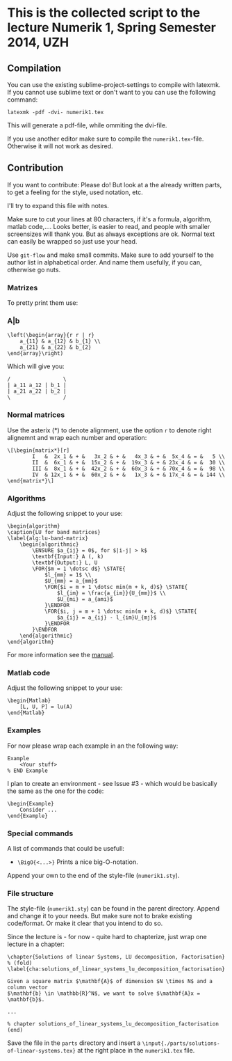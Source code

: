 # This is the collected script to the lecture Numerik 1, Spring Semester 2014, UZH

## Compilation

You can use the existing sublime-project-settings to compile with latexmk.
If you cannot use sublime text or don't want to you can use the following command:

```
latexmk -pdf -dvi- numerik1.tex
```

This will generate a pdf-file, while ommiting the dvi-file.

If you use another editor make sure to compile the `numerik1.tex`-file. 
Otherwise it will not work as desired.

## Contribution
If you want to contribute: Please do!
But look at a the already written parts, to get a feeling for the style, 
used notation, etc.

I'll try to expand this file with notes.

Make sure to cut your lines at 80 characters, if it's a formula, algorithm, matlab code,.... Looks better, is easier to read, and people with smaller screensizes will thank you. But as always exceptions are ok. Normal text can easily be wrapped so just use your head.

Use `git-flow` and make small commits. Make sure to add yourself to the author
list in alphabetical order. And name them usefully, if you can, otherwise go nuts.

### Matrizes

To pretty print them use:

### A|b
```
\left(\begin{array}{r r | r}
	a_{11} & a_{12} & b_{1} \\
	a_{21} & a_{22} & b_{2}
\end{array}\right)
```

Which will give you:

```
/                 \
| a_11 a_12 | b_1 |
| a_21 a_22 | b_2 |
\                 /
```

### Normal matrices

Use the asterix (*) to denote alignment, use the option `r` to denote right 
alignemnt and wrap each number and operation:

```
\[\begin{matrix*}[r]
		I   &  2x_1 & + &   3x_2 & + &   4x_3 & + &  5x_4 & = &   5 \\
		II  &  6x_1 & + &  15x_2 & + &  19x_3 & + & 23x_4 & = &  30 \\
		III &  8x_1 & + &  42x_2 & + &  60x_3 & + & 70x_4 & = &  98 \\
		IV  & 12x_1 & + &  60x_2 & + &   1x_3 & + & 17x_4 & = & 144 \\
\end{matrix*}\]
```

### Algorithms

Adjust the following snippet to your use:

```
\begin{algorithm}
\caption{LU for band matrices}
\label{alg:lu-band-matrix} 
	\begin{algorithmic}
	    \ENSURE $a_{ij} = 0$, for $|i-j| > k$
	    \textbf{Input:} A (, k)
	    \textbf{Output:} L, U
	    \FOR{$m = 1 \dotsc d$} \STATE{
	    	$l_{mm} = 1$ \\
	    	$U_{mm} = a_{mm}$
	    	\FOR{$i = m + 1 \dotsc min(m + k, d)$} \STATE{
	    		$l_{im} = \frac{a_{im}}{U_{mm}}$ \\
	    		$U_{mi} = a_{ami}$
	    	}\ENDFOR
	    	\FOR{$i, j = m + 1 \dotsc min(m + k, d)$} \STATE{
	    		$a_{ij} = a_{ij} - l_{im}U_{mj}$
	    	}\ENDFOR
	    }\ENDFOR
	\end{algorithmic}
\end{algorithm}
```

For more information see the [manual](http://developer.berlios.de/docman/?group_id=3442).

### Matlab code

Adjust the following snippet to your use:

```
\begin{Matlab}
	[L, U, P] = lu(A)
\end{Matlab}
```

### Examples

For now please wrap each example in an the following way:

```
Example
	<Your stuff>
% END Example
```

I plan to create an environment - see Issue #3 - which would be basically the same as the one for the code:

```
\begin{Example}
	Consider ...
\end{Example}
```

### Special commands

A list of commands that could be usefull:

* `\BigO{<...>}` Prints a nice big-O-notation.

Append your own to the end of the style-file (`numerik1.sty`).

### File structure

The style-file (`numerik1.sty`) can be found in the parent directory. 
Append and change it to your needs. But make sure not to brake existing 
code/format. Or make it clear that you intend to do so.

Since the lecture is - for now - quite hard to chapterize, 
just wrap one lecture in a chapter:

```
\chapter{Solutions of linear Systems, LU decomposition, Factorisation} % (fold)
\label{cha:solutions_of_linear_systems_lu_decomposition_factorisation}

Given a square matrix $\mathbf{A}$ of dimension $N \times N$ and a column vector 
$\mathbf{b} \in \mathbb{R}^N$, we want to solve $\mathbf{A}x = \mathbf{b}$.

...

% chapter solutions_of_linear_systems_lu_decomposition_factorisation (end)
```

Save the file in the `parts` directory and insert a 
`\input{./parts/solutions-of-linear-systems.tex}` at the right place in the 
`numerik1.tex` file.
